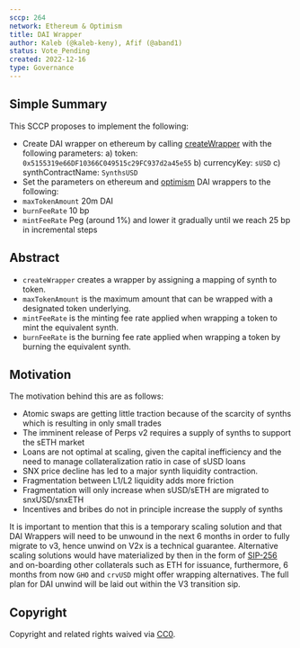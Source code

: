```yaml
---
sccp: 264
network: Ethereum & Optimism
title: DAI Wrapper
author: Kaleb (@kaleb-keny), Afif (@aband1)
status: Vote_Pending
created: 2022-12-16
type: Governance
---
```

 
## Simple Summary
 
<!--"If you can't explain it simply, you don't understand it well enough." Provide a simplified and layman-accessible explanation of the SCCP.-->
 
This SCCP proposes to implement the following:
- Create DAI wrapper on ethereum by calling [createWrapper](https://etherscan.io/address/0x02f9bC46beD33acdB9cb002fe346734CeF8a9480#writeContract) with the following parameters:
 a) token: `0x5155319e66DF10366C049515c29FC937d2a45e55`
 b) currencyKey: `sUSD`
 c) synthContractName: `SynthsUSD`
- Set the parameters on ethereum and [optimism](https://optimistic.etherscan.io/address/0xad32aa4bff8b61b4ae07e3ba437cf81100af0cd7#readContract) DAI wrappers to the following:
 - `maxTokenAmount` 20m DAI
 - `burnFeeRate` 10 bp
 - `mintFeeRate` Peg (around 1%) and lower it gradually until we reach 25 bp in incremental steps
 
## Abstract
 
<!--A short (~200 word) description of the variable change proposed.-->
 
- `createWrapper` creates a wrapper by assigning a mapping of synth to token.
- `maxTokenAmount` is the maximum amount that can be wrapped with a designated token underlying.
- `mintFeeRate` is the minting fee rate applied when wrapping a token to mint the equivalent synth.
- `burnFeeRate` is the burning fee rate applied when wrapping a token by burning the equivalent synth.
 
## Motivation
 
<!--The motivation is critical for SCCPs that want to update variables within Synthetix. It should clearly explain why the existing variable is not incentive aligned. SCCP submissions without sufficient motivation may be rejected outright.-->
 
The motivation behind this are as follows:
- Atomic swaps are getting little traction because of the scarcity of synths which is resulting in only small trades
- The imminent release of Perps v2 requires a supply of synths to support the sETH market
- Loans are not optimal at scaling, given the capital inefficiency and the need to manage collateralization ratio in case of sUSD loans
- SNX price decline has led to a major synth liquidity contraction.
- Fragmentation between L1/L2 liquidity adds more friction
- Fragmentation will only increase when sUSD/sETH are migrated to snxUSD/snxETH
- Incentives and bribes do not in principle increase the supply of synths
 
It is important to mention that this is a temporary scaling solution and that DAI Wrappers will need to be unwound in the next 6 months in order to fully migrate to v3, hence unwind on V2x is a technical guarantee. Alternative scaling solutions would have materialized by then in the form of [SIP-256](https://sips.synthetix.io/sips/sip-256/) and on-boarding other collaterals such as ETH for issuance, furthermore, 6 months from now `GHO` and `crvUSD` might offer wrapping alternatives. The full plan for DAI unwind will be laid out within the V3 transition sip.
 
 
 
## Copyright
 
Copyright and related rights waived via [CC0](https://creativecommons.org/publicdomain/zero/1.0/).